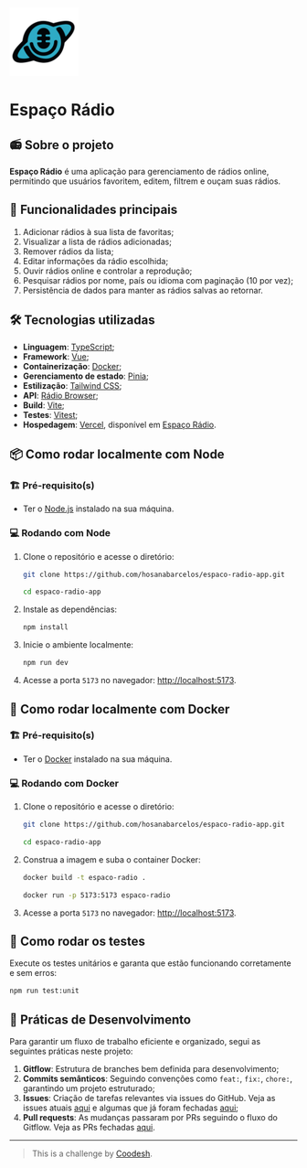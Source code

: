 <div>
    <img src="https://github.com/hosanabarcelos/espaco-radio-app/blob/main/public/logo.png" width="120" height="120" />
</div>

# Espaço Rádio

## 📻 Sobre o projeto
**Espaço Rádio** é uma aplicação para gerenciamento de rádios online, permitindo que usuários favoritem, editem, filtrem e ouçam suas rádios.

## 🔎 Funcionalidades principais
1. Adicionar rádios à sua lista de favoritas;
2. Visualizar a lista de rádios adicionadas;
3. Remover rádios da lista;
4. Editar informações da rádio escolhida;
5. Ouvir rádios online e controlar a reprodução;
6. Pesquisar rádios por nome, país ou idioma com paginação (10 por vez);
7. Persistência de dados para manter as rádios salvas ao retornar.

## 🛠️ Tecnologias utilizadas
- **Linguagem**: [TypeScript](https://www.typescriptlang.org/);
- **Framework**: [Vue](https://vuejs.org/);
- **Containerização**: [Docker](https://www.docker.com/);
- **Gerenciamento de estado**: [Pinia](https://pinia.vuejs.org/);
- **Estilização**: [Tailwind CSS](https://tailwindcss.com/);
- **API**: [Rádio Browser](https://www.radio-browser.info/);
- **Build**: [Vite](https://vitejs.dev/);
- **Testes**: [Vitest](https://vitest.dev/);
- **Hospedagem**: [Vercel](https://vercel.com/), disponível em [Espaço Rádio](https://espacoradio.vercel.app/).

## 📦 Como rodar localmente com Node
### 🏗️ Pré-requisito(s)
- Ter o [Node.js](https://nodejs.org/) instalado na sua máquina.

### 💻 Rodando com Node
   1. Clone o repositório e acesse o diretório:
      ```sh
      git clone https://github.com/hosanabarcelos/espaco-radio-app.git
      ```
      ```sh
      cd espaco-radio-app
      ```
   2. Instale as dependências:
      ```sh
      npm install
      ```
   3. Inicie o ambiente localmente:
      ```sh
      npm run dev
      ```
   4. Acesse a porta `5173` no navegador: [http://localhost:5173](http://localhost:5173).

## 🐋 Como rodar localmente com Docker

### 🏗️ Pré-requisito(s)
- Ter o [Docker](https://www.docker.com/) instalado na sua máquina.

### 💻 Rodando com Docker
   1. Clone o repositório e acesse o diretório:
      ```sh
      git clone https://github.com/hosanabarcelos/espaco-radio-app.git
      ```
      ```sh
      cd espaco-radio-app
      ```
   2. Construa a imagem e suba o container Docker:
      ```sh
      docker build -t espaco-radio .
      ```
      ```sh
      docker run -p 5173:5173 espaco-radio
      ```
   3. Acesse a porta `5173` no navegador: [http://localhost:5173](http://localhost:5173).

## 🧪 Como rodar os testes
Execute os testes unitários e garanta que estão funcionando corretamente e sem erros:
```sh
npm run test:unit
```

## 🚀 Práticas de Desenvolvimento
Para garantir um fluxo de trabalho eficiente e organizado, segui as seguintes práticas neste projeto:

   1. **Gitflow**: Estrutura de branches bem definida para desenvolvimento;
   2. **Commits semânticos**: Seguindo convenções como `feat:`, `fix:`, `chore:`, garantindo um projeto estruturado;
   3. **Issues**: Criação de tarefas relevantes via issues do GitHub. Veja as issues atuais [aqui](https://github.com/hosanabarcelos/espaco-radio-app/issues) e algumas que já foram fechadas [aqui](https://github.com/hosanabarcelos/espaco-radio-app/issues?q=is%3Aissue%20state%3Aclosed);
   4. **Pull requests**: As mudanças passaram por PRs seguindo o fluxo do Gitflow. Veja as PRs fechadas [aqui](https://github.com/hosanabarcelos/espaco-radio-app/pulls?q=is%3Apr+is%3Aclosed).


---
> This is a challenge by [Coodesh](https://coodesh.com/).

